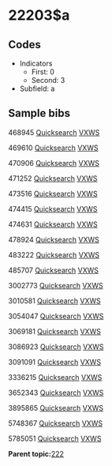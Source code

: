 # 22203$a

## Codes

-   Indicators
    -   First: 0
    -   Second: 3
-   Subfield: a

## Sample bibs

468945 [Quicksearch](https://search.library.yale.edu/catalog/468945) [VXWS](http://prodorbis.library.yale.edu:7014/vxws/GetHoldingsService?bibId=468945)

469610 [Quicksearch](https://search.library.yale.edu/catalog/469610) [VXWS](http://prodorbis.library.yale.edu:7014/vxws/GetHoldingsService?bibId=469610)

470906 [Quicksearch](https://search.library.yale.edu/catalog/470906) [VXWS](http://prodorbis.library.yale.edu:7014/vxws/GetHoldingsService?bibId=470906)

471252 [Quicksearch](https://search.library.yale.edu/catalog/471252) [VXWS](http://prodorbis.library.yale.edu:7014/vxws/GetHoldingsService?bibId=471252)

473516 [Quicksearch](https://search.library.yale.edu/catalog/473516) [VXWS](http://prodorbis.library.yale.edu:7014/vxws/GetHoldingsService?bibId=473516)

474415 [Quicksearch](https://search.library.yale.edu/catalog/474415) [VXWS](http://prodorbis.library.yale.edu:7014/vxws/GetHoldingsService?bibId=474415)

474631 [Quicksearch](https://search.library.yale.edu/catalog/474631) [VXWS](http://prodorbis.library.yale.edu:7014/vxws/GetHoldingsService?bibId=474631)

478924 [Quicksearch](https://search.library.yale.edu/catalog/478924) [VXWS](http://prodorbis.library.yale.edu:7014/vxws/GetHoldingsService?bibId=478924)

483222 [Quicksearch](https://search.library.yale.edu/catalog/483222) [VXWS](http://prodorbis.library.yale.edu:7014/vxws/GetHoldingsService?bibId=483222)

485707 [Quicksearch](https://search.library.yale.edu/catalog/485707) [VXWS](http://prodorbis.library.yale.edu:7014/vxws/GetHoldingsService?bibId=485707)

3002773 [Quicksearch](https://search.library.yale.edu/catalog/3002773) [VXWS](http://prodorbis.library.yale.edu:7014/vxws/GetHoldingsService?bibId=3002773)

3010581 [Quicksearch](https://search.library.yale.edu/catalog/3010581) [VXWS](http://prodorbis.library.yale.edu:7014/vxws/GetHoldingsService?bibId=3010581)

3054047 [Quicksearch](https://search.library.yale.edu/catalog/3054047) [VXWS](http://prodorbis.library.yale.edu:7014/vxws/GetHoldingsService?bibId=3054047)

3069181 [Quicksearch](https://search.library.yale.edu/catalog/3069181) [VXWS](http://prodorbis.library.yale.edu:7014/vxws/GetHoldingsService?bibId=3069181)

3086923 [Quicksearch](https://search.library.yale.edu/catalog/3086923) [VXWS](http://prodorbis.library.yale.edu:7014/vxws/GetHoldingsService?bibId=3086923)

3091091 [Quicksearch](https://search.library.yale.edu/catalog/3091091) [VXWS](http://prodorbis.library.yale.edu:7014/vxws/GetHoldingsService?bibId=3091091)

3336215 [Quicksearch](https://search.library.yale.edu/catalog/3336215) [VXWS](http://prodorbis.library.yale.edu:7014/vxws/GetHoldingsService?bibId=3336215)

3652343 [Quicksearch](https://search.library.yale.edu/catalog/3652343) [VXWS](http://prodorbis.library.yale.edu:7014/vxws/GetHoldingsService?bibId=3652343)

3895865 [Quicksearch](https://search.library.yale.edu/catalog/3895865) [VXWS](http://prodorbis.library.yale.edu:7014/vxws/GetHoldingsService?bibId=3895865)

5748367 [Quicksearch](https://search.library.yale.edu/catalog/5748367) [VXWS](http://prodorbis.library.yale.edu:7014/vxws/GetHoldingsService?bibId=5748367)

5785051 [Quicksearch](https://search.library.yale.edu/catalog/5785051) [VXWS](http://prodorbis.library.yale.edu:7014/vxws/GetHoldingsService?bibId=5785051)

**Parent topic:**[222](../../tags/222/222.md)

